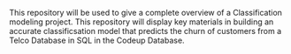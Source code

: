 This repository will be used to give a complete overview of a Classification modeling project. 
This repository will display key materials in building an accurate classificsation model that predicts the churn of customers from a Telco Database in SQL in the Codeup Database.